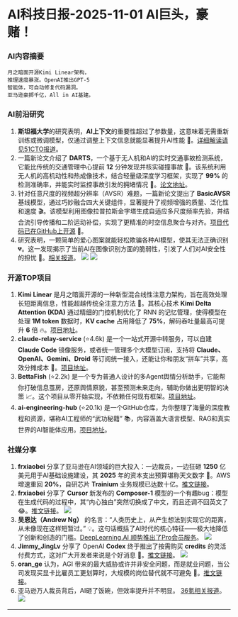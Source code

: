
# AI科技日报-2025-11-01 AI巨头，豪赌！
### **AI内容摘要**
```
月之暗面开源Kimi Linear架构，
推理速度暴涨。OpenAI推出GPT-5
智能体，可自动修复代码漏洞。
亚马逊豪掷千亿，All in AI基建。
```
### AI前沿研究
1.  **斯坦福大学**的研究表明，**AI上下文**的重要性超过了参数量，这意味着无需重新训练或微调模型，仅通过调整上下文信息就能显著提升AI性能 🤯。[详细解读请见51CTO报道](https://www.51cto.com/article/828564.html)。
2.  一篇新论文介绍了 **DARTS**，一个基于无人机和AI的实时交通事故检测系统，它能比传统的交通管理中心提前 **12** 分钟发现并核实碰撞事故 🚁。该系统利用无人机的高机动性和热成像技术，结合轻量级深度学习框架，实现了 **99%** 的检测准确率，并能实时监控事故引发的拥堵情况 🚦。[论文地址](https://arxiv.org/abs/2510.26004)。
3.  针对任意尺度的视频超分辨率（AVSR）难题，一篇新论文提出了 **BasicAVSR** 基线模型，通过巧妙融合四大关键组件，显著提升了视频增强的质量、泛化性和速度 🎬。该模型利用图像拉普拉斯金字塔生成自适应多尺度频率先验，并结合流引导传播和二阶运动补偿，实现了更精准的时空信息聚合与对齐。[项目代码已在GitHub上开源](https://github.com/shangwei5/BasicAVSR) 🔪。
4.  研究表明，一颗简单的爱心图案就能轻松欺骗各种AI模型，使其无法正确识别 💔。这一发现揭示了当前AI在图像识别方面的脆弱性，引发了人们对AI安全性的担忧 🤔。[相关报道](https://mp.weixin.qq.com/s/0gwnkErp7_hBnyvj5iHurA)。
  ![](https://mmbiz.qpic.cn/sz_mmbiz_jpg/ePTzepwoNWPG1QwOJMyLibUVOaVG7EAfDgMUAFR4o6XNhEl9ibozdeXhDXw0UAUkicavIFZdLxFHH3sFQqyTyJGgg/0?wx_fmt=jpeg)
  ![](https://mmbiz.qpic.cn/mmbiz_jpg/OjgKEXmLURq8G8EiaJ0ia0CGWSoC9N8AhZXcKASS7MvI5X6XnK7ib1wqTQwXuwFdYwk4cKrrAA8TUszsOkvRxDVaQ/0?wx_fmt=jpeg)
### 开源TOP项目
1.  **Kimi Linear** 是月之暗面开源的一种新型混合线性注意力架构，旨在高效处理长短距离信息，性能超越传统全注意力方法 🚀。其核心技术 **Kimi Delta Attention (KDA)** 通过精细的门控机制优化了 RNN 的记忆管理，使得模型在处理 **1M token** 数据时，**KV cache** 占用降低了 **75%**，解码吞吐量最高可提升 **6** 倍 🔥。[项目地址](https://github.com/MoonshotAI/Kimi-Linear/blob/master/tech_report.pdf)。
2.  **claude-relay-service** (⭐4.6k) 是一个一站式开源中转服务，可以自建 **Claude Code** 镜像服务，或者统一管理多个大模型订阅，支持将 **Claude、OpenAI、Gemini、Droid** 等订阅统一接入，还能让你和朋友“拼车”共享，高效分摊成本 🚗。[项目地址](https://github.com/Wei-Shaw/claude-relay-service)。
3.  **BettaFish** (⭐2.2k) 是一个专为普通人设计的多Agent舆情分析助手，它能帮你打破信息茧房，还原舆情原貌，甚至预测未来走向，辅助你做出更明智的决策 📈。这个项目从零开始实现，不依赖任何现有框架。[项目地址](https://github.com/666ghj/BettaFish)。
4.  **ai-engineering-hub** (⭐20.1k) 是一个GitHub仓库，为你整理了海量的深度教程和资源，堪称AI工程师的“武功秘籍” 📚，内容涵盖大语言模型、RAG和真实世界的AI智能体应用。[项目地址](https://github.com/patchy631/ai-engineering-hub)。
### 社媒分享
1.  **frxiaobei** 分享了亚马逊在AI领域的巨大投入：一边裁员，一边狂砸 **1250** 亿美元用于AI基础设施建设，其 **2025** 年的资本支出预算堪称天文数字 🤯。AWS 增速重回 **20%**，自研芯片 **Trainium** 业务规模已达数十亿。[推文链接](https://x.com/frxiaobei/status/1984135171134939158)。
2.  **frxiaobei** 分享了 **Cursor** 新发布的 **Composer-1** 模型的一个有趣bug：模型在生成代码的过程中，其“内心独白”突然切换成了中文，而且还调不回英文了 😂。[推文链接](https://x.com/frxiaobei/status/1984199172816597065)。
  ![](https://source.hubtoday.app/images/2025/10/news_01k8xepy06eb1rsbd56yffwtm5.avif)
3.  **吴恩达（Andrew Ng）** 的名言：“人类历史上，从产生想法到实现它的距离，从未像现在这样短暂过。” 💡。这句话概括了AI时代的核心特征——极大地降低了创新和创造的门槛。[DeepLearning.AI 顺势推出了Pro会员服务](https://hubs.la/Q03QZZZB0)。
  ![](https://source.hubtoday.app/images/2025/10/news_01k8xeq4cwfvgsybmapkmzz4qn.avif)
4.  **Jimmy_JingLv** 分享了 OpenAI **Codex** 终于推出了按需购买 **credits** 的灵活付费方式，这对广大开发者来说是个好消息 🎉。[推文链接](https://x.com/Jimmy_JingLv/status/1984114428816888281)。
  ![](https://source.hubtoday.app/images/2025/10/news_01k8xerenff77twd5xhv1wnwmc.avif)
5.  **oran_ge** 认为，AGI 带来的最大威胁或许并非安全问题，而是就业问题，当公司发现买显卡比雇员工更划算时，大规模的岗位替代就不可避免 🤖。[推文链接](https://x.com/oran_ge/status/1984026986055090221)。
6.  亚马逊万人裁员背后，AI砸了饭碗，但效率提升并不明显。 [36氪相关报道](https://www.36kr.com/p/3532282521492354)。
  ![](https://img.36krcdn.com/hsossms/20251031/v2_c8d0656c879c4794960f8a9b54fad07b@5091053@ai_oswg1007879oswg1053oswg495_img_png~tplv-1marlgjv7f-ai-v3:600:400:600:400:q70.jpg)
---